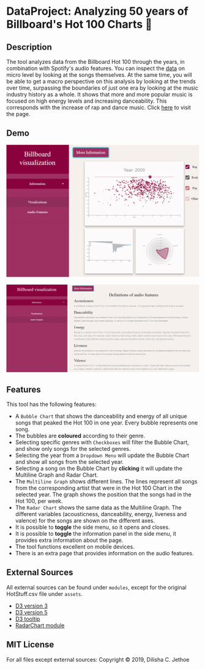 # DataProject: Analyzing 50 years of Billboard's Hot 100 Charts :musical_note:

## Description

The tool analyzes data from the Billboard Hot 100 through the years, in combination with Spotify's audio features.
You can inspect the [data](https://data.world/kcmillersean/billboard-hot-100-1958-2017) on micro level by looking at the songs themselves. At the same time, you will be able to get a macro perspective on this analysis by looking at the trends over time, surpassing the boundaries of just one era by looking at the music industry history as a whole.
It shows that more and more popular music is focused on high energy levels and increasing danceability. This corresponds with the increase of rap and dance music. Click [here](https://anonymeoww.github.io/DataProject/) to visit the page.

## Demo
![Image cannot be displayed](assets/demo3.PNG)
<br><br>
![Image cannot be displayed](assets/demo2.PNG)

## Features

This tool has the following features:
* A ``Bubble Chart`` that shows the danceability and energy of all unique songs that peaked the Hot 100 in one year. Every bubble represents one song.
* The bubbles are **coloured** according to their genre.
* Selecting specific genres with ``Checkboxes`` will filter the Bubble Chart, and show only songs for the selected genres.
* Selecting the year from a ``Dropdown Menu`` will update the Bubble Chart and show all songs from the selected year.
* Selecting a song on the Bubble Chart by **clicking** it will update the Multiline Graph and Radar Chart.
* The ``Multiline Graph`` shows different lines. The lines represent all songs from the corresponding artist that were in the Hot 100 Chart in the selected year. The graph shows the position that the songs had in the Hot 100, per week.
* The ``Radar Chart`` shows the same data as the Multiline Graph. The different variables (acousticness, danceability, energy, liveness and valence) for the songs are shown on the different axes.
* It is possible to **toggle** the side menu, so it opens and closes.
* It is possible to **toggle** the information panel in the side menu, it provides extra information about the page.
* The tool functions excellent on mobile devices.
* There is an extra page that provides information on the audio features.

## External Sources
All external sources can be found under `modules`, except for the original HotStuff.csv file under `assets`.
* [D3 version 3](https://d3js.org/)
* [D3 version 5](https://d3js.org/)
* [D3 tooltip](https://github.com/caged/d3-tip)
* [RadarChart module](http://bl.ocks.org/nbremer/21746a9668ffdf6d8242)

## MIT License
For all files except external sources:
Copyright &copy; 2019, Dilisha C. Jethoe
